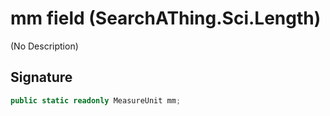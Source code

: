 # mm field (SearchAThing.Sci.Length)
(No Description)

## Signature
```csharp
public static readonly MeasureUnit mm;
```
